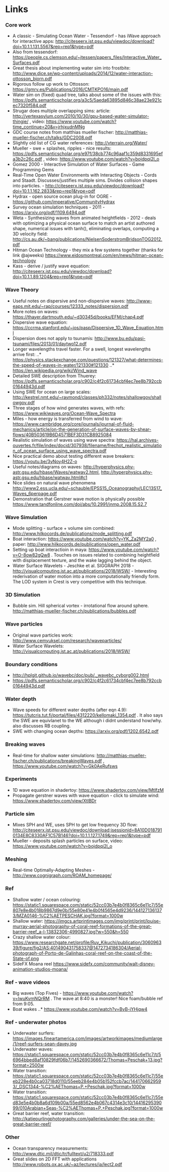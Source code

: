 # Links

### Core work

* A classic - Simulating Ocean Water - Tessendorf - has iWave approach for interactive apps: http://citeseerx.ist.psu.edu/viewdoc/download?doi=10.1.1.131.5567&rep=rep1&type=pdf
* Also from tessendorf: https://people.cs.clemson.edu/~jtessen/papers_files/Interactive_Water_Surfaces.pdf
* Great thesis about implementing water sim into frostbite: http://www.dice.se/wp-content/uploads/2014/12/water-interaction-ottosson_bjorn.pdf
* Rigorous follow up work to Ottosson: https://gmrv.es/Publications/2016/CMTKPO16/main.pdf
* Water sim on (fixed) quad tree, talks about some of the issues with this: https://pdfs.semanticscholar.org/a3c5/5aeda63895d846c38ae23e921cec7320f584.pdf
* Strugar does multiple overlapping sims: article: http://vertexasylum.com/2010/10/30/gpu-based-water-simulator-thingie/ , video: https://www.youtube.com/watch?time_continue=20&v=jrhjxudnMNg
* GDC course notes from matthias mueller fischer: http://matthias-mueller-fischer.ch/talks/GDC2008.pdf
* Slightly old list of CG water references: http://vterrain.org/Water/
* Mueller - swe + splashes, ripples - nice results: https://pdfs.semanticscholar.org/e97f/38cb774c96aaf1c359d8331695efa3b2c26c.pdf , video: https://www.youtube.com/watch?v=bojdpqi2l_o
* Gomez 2000 - Interactive Simulation of Water Surfaces - Game Programming Gems
* Real-Time Open Water Environments with Interacting Objects - Cords and Staadt. Discusses/justifies multiple sims. Divides collision shapes into particles. - http://citeseerx.ist.psu.edu/viewdoc/download?doi=10.1.1.162.2833&rep=rep1&type=pdf
* Hydrax - open source ocean plug-in for OGRE - https://github.com/imperative/CommunityHydrax
* Survey ocean simulation techniques - 2011 - https://arxiv.org/pdf/1109.6494.pdf
* Weta - Synthesizing waves from animated heightfields - 2012 - deals with optimizing a physical ocean surface to match an artist authored shape, numerical issues with tanh(), eliminating overlaps, computing a 3D velocity field: http://cs.au.dk/~bang/publications/NielsenSoderstromBridsonTOG2012.pdf
* Hitman Ocean Technology - they mix a few systems together (thanks for link @ajweeks) https://www.eidosmontreal.com/en/news/hitman-ocean-technology
* Kass - derive / justify wave equation: http://citeseerx.ist.psu.edu/viewdoc/download?doi=10.1.1.89.1204&rep=rep1&type=pdf

### Wave Theory

* Useful notes on dispersive and non-dispersive waves: http://www-eaps.mit.edu/~rap/courses/12333_notes/dispersion.pdf
* More notes on waves: https://thayer.dartmouth.edu/~d30345d/books/EFM/chap4.pdf
* Dispersive wave equation: https://ccrma.stanford.edu/~jos/pasp/Dispersive_1D_Wave_Equation.html
* Dispersion does not apply to tsunamis: http://www.bu.edu/pasi-tsunami/files/2013/01/daytwo12.pdf
* Longer wavelengths travel faster. For a swell, longest wavelengths arrive first: 
..* https://physics.stackexchange.com/questions/121327/what-determines-the-speed-of-waves-in-water/121330#121330
..* https://en.wikipedia.org/wiki/Wind_wave
* Detailed SWE description from Thuerey: https://pdfs.semanticscholar.org/c902/c4f2c61734cbf4ec7ee8b792ccb01644943d.pdf
* Using SWE for ocean on large scales: http://kestrel.nmt.edu/~raymond/classes/ph332/notes/shallowgov/shallowgov.pdf
* Three stages of how wind generates waves, with refs: https://www.wikiwaves.org/Ocean-Wave_Spectra
* Miles - how energy is transferred from wind to wave: https://www.cambridge.org/core/journals/journal-of-fluid-mechanics/article/on-the-generation-of-surface-waves-by-shear-flows/40B503619B6D4571BEF3D31CB8925084
* Realistic simulation of waves using wave spectra: https://hal.archives-ouvertes.fr/file/index/docid/307938/filename/frechot_realistic_simulation_of_ocean_surface_using_wave_spectra.pdf
* Nice practical demo about testing different wave breakers: https://youtu.be/3yNoy4H2Z-o
* Useful notes/diagrams on waves: http://hyperphysics.phy-astr.gsu.edu/hbase/Waves/watwav2.html, http://hyperphysics.phy-astr.gsu.edu/hbase/watwav.html#c1
* Nice slides on natural wave phenomena http://www2.ess.ucla.edu/~schauble/EPSS15_Oceanography/LEC13S17_Waves_6perpage.pdf
* Demonstration that Gerstner wave motion is physically possible https://www.tandfonline.com/doi/abs/10.2991/jnmp.2008.15.S2.7

### Wave Simulation

* Mode splitting - surface + volume sim combined: http://www.hilkocords.de/publications/mode_splitting.pdf
* Boat interaction: https://www.youtube.com/watch?v=YK_Za2MY2a0 , paper: http://www.hilkocords.de/publications/open_water.pdf
* Setting up boat interactioin in maya: https://www.youtube.com/watch?v=O-8ow82gQw8 . Touches on issues related to combining heightfield with displacement texture, and the wake lagging behind the object.
* Water Surface Wavelets - Jeschke et al. SIGGRAPH 2018 - http://visualcomputing.ist.ac.at/publications/2018/WSW/ - Interesting rederivation of water motion into a more computationally friendly form. The LOD system in Crest is very competitive with this technique.

### 3D Simulation

* Bubble sim. Hill spherical vortex - irrotational flow around sphere. http://matthias-mueller-fischer.ch/publications/bubbles.pdf

### Wave particles

* Original wave particles work: http://www.cemyuksel.com/research/waveparticles/
* Water Surface Wavelets: http://visualcomputing.ist.ac.at/publications/2018/WSW/

### Boundary conditions

* http://hplgit.github.io/wavebc/doc/pub/._wavebc_cyborg002.html
* https://pdfs.semanticscholar.org/c902/c4f2c61734cbf4ec7ee8b792ccb01644943d.pdf

### Water depth

* Wave speeds for different water depths (after eqn 4.9): https://tutcris.tut.fi/portal/files/4312220/kellomaki_1354.pdf . It also says the SWE are equivlanet to the WE although i didnt understand how/why. also discusses RB coupling.
* SWE with changing ocean depths: https://arxiv.org/pdf/1202.6542.pdf

### Breaking waves

* Real-time for shallow water simulations: http://matthias-mueller-fischer.ch/publications/breakingWaves.pdf , https://www.youtube.com/watch?v=Gk0AeRufsws

### Experiments

* 1D wave equation in shadertoy: https://www.shadertoy.com/view/MtlfzM
* Propagate gerstner waves with wave equation - click to simulate wind: https://www.shadertoy.com/view/XtlBDr

### Particle sim

* Mixes SPH and WE, uses SPH to get low frequency 3D flow: http://citeseerx.ist.psu.edu/viewdoc/download;jsessionid=8A10D0187910134E8C8330AF1C57B146?doi=10.1.1.127.1749&rep=rep1&type=pdf
* Mueller - deposits splash particles on surface, video: https://www.youtube.com/watch?v=bojdpqi2l_o

### Meshing

* Real-time Optimally-Adapting Meshes - http://www.cognigraph.com/ROAM_homepage/

### Ref

* Shallow water / ocean colouring: https://static1.squarespace.com/static/52cc03b7e4b0f8365c6e11c7/55e807e8e4b018b9867d9e0b/55e80e41e4b0f4565e4d9236/1441271361373/MZA0146-%C2%AETPESCHAK.jpg?format=1000w
* Shallow water: https://imgcs.artprintimages.com/img/print/print/louise-murray-aerial-photography-of-coral-reef-formations-of-the-great-barrier-reef_a-l-13832306-4990827.jpg?w=550&h=550
* Crazy shallow water colour: https://www.researchgate.net/profile/Ruy_Kikuchi/publication/306096339/figure/fig2/AS:401490431758337@1472734186304/Aerial-photograph-of-Porto-de-Galinhas-coral-reef-on-the-coast-of-the-State-of.png
* SideFX Moana reel https://www.sidefx.com/community/walt-disney-animation-studios-moana/

### Ref - wave videos

* Big waves (Top Fives) - https://www.youtube.com/watch?v=lwuKvmNQrRM . The wave at 8:40 is a monster! Nice foam/bubble ref from 9:05.
* Boat wakes
..* https://www.youtube.com/watch?v=BvB-iYHjqw4

### Ref - underwater photos

* Underwater surfers: https://images.fineartamerica.com/images/artworkimages/mediumlarge/1/reef-surfers-sean-davey.jpg
* Underwater waves: https://static1.squarespace.com/static/52cc03b7e4b0f8365c6e11c7/t/56964bbed8af10829fdf06b7/1452690366672/Thomas+Peschak+13.jpg?format=2500w
* Water transition: https://static1.squarespace.com/static/52cc03b7e4b0f8365c6e11c7/55eeb228e4b0ca03718d0110/55eeb284e4b05b152fccb7ac/1441706629593/_DSC1344-%C2%AEThomas+P.+Peschak.jpg?format=1000w
* Water transition: https://static1.squarespace.com/static/52cc03b7e4b0f8365c6e11c7/55ed83e5e4b0b8a6d109b00a/55ed8562e4b067c4314e3c10/1441629539099/010Arabian+Seas-%C2%AEThomas+P.+Peschak.jpg?format=1000w
* Great barrier reef, water transition: http://katiepurlingphotography.com/galleries/under-the-sea-on-the-great-barrier-reef/

### Other

* Ocean transparency measurements: http://www.dtic.mil/dtic/tr/fulltext/u2/718333.pdf
* Great slides on 2D FFT with applications http://www.robots.ox.ac.uk/~az/lectures/ia/lect2.pdf
